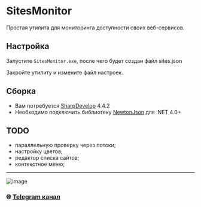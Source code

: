 
# SitesMonitor
Простая утилита для мониторинга доступности своих веб-сервисов.

## Настройка

Запустите ```SitesMonitor.exe```, после чего будет создан файл sites.json

Закройте утилиту и измените файл настроек.

## Сборка

* Вам потребуется [SharpDevelop](http://www.icsharpcode.net/OpenSource/SD/Default.aspx) 4.4.2
* Необходимо подключить библиотеку [NewtonJson](https://www.newtonsoft.com/json) для .NET 4.0+

## TODO

* параллельную проверку через потоки;
* настройку цветов;
* редактор списка сайтов;
* контекстное меню;


---

![image](https://github.com/Sagleft/Sagleft/raw/master/image.png)

### :globe_with_meridians: [Telegram канал](https://t.me/+VIvd8j6xvm9iMzhi)

